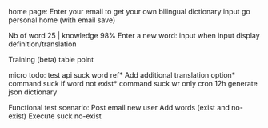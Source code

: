 
home page: Enter your email to get your own bilingual dictionary
input go personal home (with email save)

Nb of word 25 | knowledge 98%
Enter a new word:
input
when input display definition/translation
 
Training (beta) 
table point

micro todo:
test api suck word ref*
Add additional  translation option*
command suck if word not exist*
command suck wr only
cron 12h generate json dictionary


Functional test scenario:
Post email new user
Add words (exist and no-exist)
Execute suck no-exist
